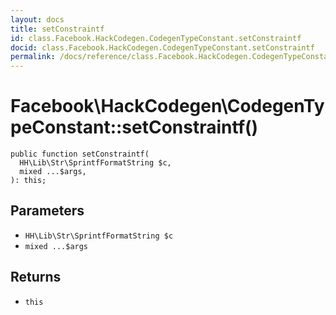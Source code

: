 ```yaml
---
layout: docs
title: setConstraintf
id: class.Facebook.HackCodegen.CodegenTypeConstant.setConstraintf
docid: class.Facebook.HackCodegen.CodegenTypeConstant.setConstraintf
permalink: /docs/reference/class.Facebook.HackCodegen.CodegenTypeConstant.setConstraintf.md
---
```

# Facebook\\HackCodegen\\CodegenTypeConstant::setConstraintf()




``` Hack
public function setConstraintf(
  HH\Lib\Str\SprintfFormatString $c,
  mixed ...$args,
): this;
```




## Parameters




+ ` HH\Lib\Str\SprintfFormatString $c `
+ ` mixed ...$args `




## Returns




* ` this `